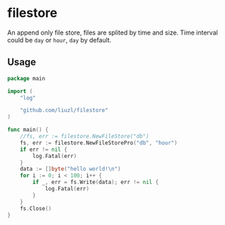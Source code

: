# filestore

An append only file store, files are splited by time and size. Time interval could be `day` or `hour`, `day` by default. 

## Usage

```go
package main

import (
	"log"

	"github.com/liuzl/filestore"
)

func main() {
	//fs, err := filestore.NewFileStore("db")
	fs, err := filestore.NewFileStorePro("db", "hour")
	if err != nil {
		log.Fatal(err)
	}
	data := []byte("hello world!\n")
	for i := 0; i < 100; i++ {
		if _, err = fs.Write(data); err != nil {
			log.Fatal(err)
		}
	}
	fs.Close()
}
```
